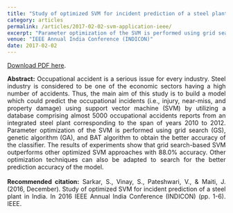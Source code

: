 ```yaml
---
title: "Study of optimized SVM for incident prediction of a steel plant in India"
category: articles
permalink: /articles/2017-02-02-svm-application-ieee/
excerpt: "Parameter optimization of the SVM is performed using grid search (GS), genetic algorithm (GA), and BAT algorithm to predict the occupational incidents."
venue: "IEEE Annual India Conference (INDICON)"
date: 2017-02-02
---
```


<a href="https://ieeexplore.ieee.org/document/7838894">Download PDF here</a>.

<div style="text-align: justify"> 

<b>Abstract:</b> Occupational accident is a serious issue for every industry. Steel industry is considered to be one of the economic sectors having a high number of accidents. Thus, the main aim of this study is to build a model which could predict the occupational incidents (i.e., injury, near-miss, and property damage) using support vector machine (SVM) by utilizing a database comprising almost 5000 occupational accidents reports from an integrated steel plant corresponding to the span of years 2010 to 2012. Parameter optimization of the SVM is performed using grid search (GS), genetic algorithm (GA), and BAT algorithm to obtain the better accuracy of the classifier. The results of experiments show that grid search-based SVM outperforms other optimized SVM approaches with 88.0% accuracy. Other optimization techniques can also be adapted to search for the better prediction accuracy of the model.<br />
<br />
<b>Recommended citation:</b> Sarkar, S., Vinay, S., Pateshwari, V., & Maiti, J. (2016, December). Study of optimized SVM for incident prediction of a steel plant in India. In 2016 IEEE Annual India Conference (INDICON) (pp. 1-6). IEEE.
</div>